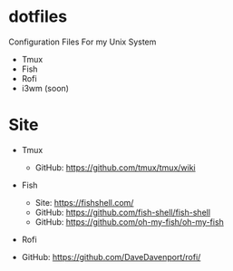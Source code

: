 # dotfiles
Configuration Files For my Unix System

* Tmux 
* Fish
* Rofi
* i3wm (soon)

# Site
* Tmux
  * GitHub: https://github.com/tmux/tmux/wiki
  
* Fish
  * Site: https://fishshell.com/
  * GitHub: https://github.com/fish-shell/fish-shell
  * GitHub: https://github.com/oh-my-fish/oh-my-fish
  
* Rofi
 * GitHub: https://github.com/DaveDavenport/rofi/
